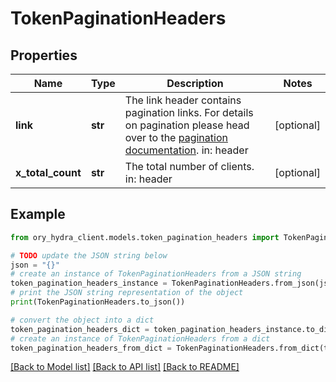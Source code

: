 # TokenPaginationHeaders


## Properties

Name | Type | Description | Notes
------------ | ------------- | ------------- | -------------
**link** | **str** | The link header contains pagination links.  For details on pagination please head over to the [pagination documentation](https://www.ory.sh/docs/ecosystem/api-design#pagination).  in: header | [optional] 
**x_total_count** | **str** | The total number of clients.  in: header | [optional] 

## Example

```python
from ory_hydra_client.models.token_pagination_headers import TokenPaginationHeaders

# TODO update the JSON string below
json = "{}"
# create an instance of TokenPaginationHeaders from a JSON string
token_pagination_headers_instance = TokenPaginationHeaders.from_json(json)
# print the JSON string representation of the object
print(TokenPaginationHeaders.to_json())

# convert the object into a dict
token_pagination_headers_dict = token_pagination_headers_instance.to_dict()
# create an instance of TokenPaginationHeaders from a dict
token_pagination_headers_from_dict = TokenPaginationHeaders.from_dict(token_pagination_headers_dict)
```
[[Back to Model list]](../README.md#documentation-for-models) [[Back to API list]](../README.md#documentation-for-api-endpoints) [[Back to README]](../README.md)


